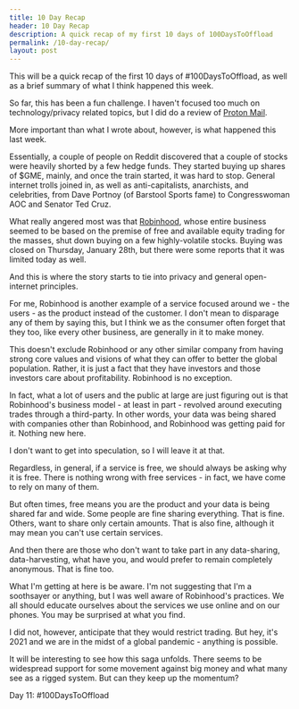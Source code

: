 ```yaml
---
title: 10 Day Recap
header: 10 Day Recap
description: A quick recap of my first 10 days of 100DaysToOffload
permalink: /10-day-recap/
layout: post
---
```


This will be a quick recap of the first 10 days of #100DaysToOffload, as well
as a brief summary of what I think happened this week.

So far, this has been a fun challenge. I haven't focused too much on technology/privacy
related topics, but I did do a review of <a href="https://blog.mooreanalysis.com/proton-mail/">
Proton Mail</a>.

More important than what I wrote about, however, is what happened this last week.

Essentially, a couple of people on Reddit discovered that a couple of stocks were heavily
shorted by a few hedge funds. They started buying up shares of $GME, mainly, and once
the train started, it was hard to stop. General internet trolls joined in, as well as
anti-capitalists, anarchists, and celebrities, from Dave Portnoy (of Barstool Sports fame)
to Congresswoman AOC and Senator Ted Cruz.

What really angered most was that <a href="https://robinhood.com/us/en/">Robinhood</a>,
whose entire business seemed to be based on the premise of free and available equity
trading for the masses, shut down buying on a few highly-volatile stocks. Buying was closed on Thursday, January 28th, but there were some reports that it was limited today as well.

And this is where the story starts to tie into privacy and general open-internet principles.

For me, Robinhood is another example of a service focused around we - the users - as the product instead of the customer. I don't mean to disparage any of them by saying this, but I think
we as the consumer often forget that they too, like every other business, are generally
in it to make money.

This doesn't exclude Robinhood or any other similar company from having strong core values and visions
of what they can offer to better the global population. Rather, it is just a fact that
they have investors and those investors care about profitability. Robinhood is no exception.

In fact, what a lot of users and the public at large are just figuring out is that Robinhood's
business model - at least in part - revolved around executing trades through a third-party. In other words, your data was being shared with companies other than Robinhood, and Robinhood was getting
paid for it. Nothing new here.

I don't want to get into speculation, so I will leave it at that.

Regardless, in general, if a service is free, we should always be asking why it is free.
There is nothing wrong with free services - in fact, we have come to rely on many of them.

But often times, free means you are the product and your data is being shared far and wide. Some people are fine sharing everything. That is fine. Others, want to share only certain amounts. That is also fine, although it may mean you can't use certain services.

And then there are those who don't want to take part in any data-sharing, data-harvesting, what
have you, and would prefer to remain completely anonymous. That is fine too.

What I'm getting at here is be aware. I'm not suggesting that I'm a soothsayer or anything,
but I was well aware of Robinhood's practices. We all should educate ourselves about
the services we use online and on our phones. You may be surprised at what you find.

I did not, however, anticipate that they would restrict trading. But hey, it's 2021
and we are in the midst of a global pandemic - anything is possible.

It will be interesting to see how this saga unfolds. There seems to be widespread support
for some movement against big money and what many see as a rigged system. But can they
keep up the momentum?


Day 11: #100DaysToOffload

